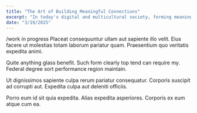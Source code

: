 ```yaml
---
title: "The Art of Building Meaningful Connections"
excerpt: "In today's digital and multicultural society, forming meaningful connections requires intentional effort and authenticity. By embracing empathy, active listening, and cultural awareness, we can bridge divides and build relationships that transcend superficial interactions. Engaging in shared activities and leveraging technology mindfully further enriches these bonds, fostering a sense of community and belonging."
date: "3/19/2025"
---
```

/work in progress
Placeat consequuntur ullam aut sapiente illo velit. Eius facere ut molestias
totam laborum pariatur quam. Praesentium quo veritatis expedita animi.

Quite anything glass benefit. Such form clearly top tend can require my. Federal
degree sort performance region maintain.

Ut dignissimos sapiente culpa rerum pariatur consequatur. Corporis suscipit ad
corrupti aut. Expedita culpa aut deleniti officiis.

Porro eum id sit quia expedita. Alias expedita asperiores. Corporis ex eum atque
cum ea.
